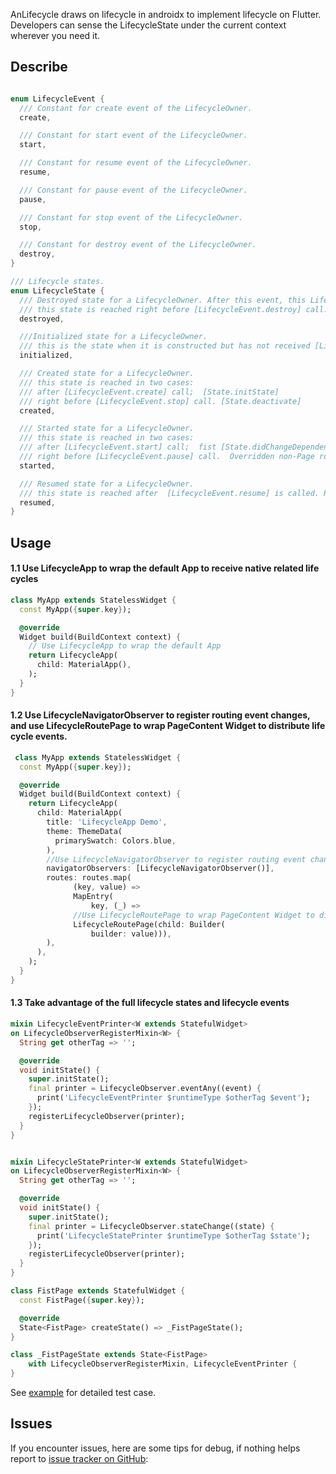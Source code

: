 AnLifecycle draws on lifecycle in androidx to implement lifecycle on Flutter.
Developers can sense the LifecycleState under the current context wherever you need it.

## Describe

```dart

enum LifecycleEvent {
  /// Constant for create event of the LifecycleOwner.
  create,

  /// Constant for start event of the LifecycleOwner.
  start,

  /// Constant for resume event of the LifecycleOwner.
  resume,

  /// Constant for pause event of the LifecycleOwner.
  pause,

  /// Constant for stop event of the LifecycleOwner.
  stop,

  /// Constant for destroy event of the LifecycleOwner.
  destroy,
}

/// Lifecycle states.
enum LifecycleState {
  /// Destroyed state for a LifecycleOwner. After this event, this Lifecycle will not dispatch any more events.
  /// this state is reached right before [LifecycleEvent.destroy] call.   [State.dispose]
  destroyed,

  ///Initialized state for a LifecycleOwner.
  /// this is the state when it is constructed but has not received [LifecycleEvent.create] yet.
  initialized,

  /// Created state for a LifecycleOwner.
  /// this state is reached in two cases:
  /// after [LifecycleEvent.create] call;  [State.initState]
  /// right before [LifecycleEvent.stop] call. [State.deactivate]
  created,

  /// Started state for a LifecycleOwner.
  /// this state is reached in two cases:
  /// after [LifecycleEvent.start] call;  fist [State.didChangeDependencies]
  /// right before [LifecycleEvent.pause] call.  Overridden non-Page routes, such as dialog
  started,

  /// Resumed state for a LifecycleOwner. 
  /// this state is reached after  [LifecycleEvent.resume] is called. Route.isCurrent
  resumed,
}

```

## Usage

#### 1.1 Use LifecycleApp to wrap the default App to receive native related life cycles

```dart
class MyApp extends StatelessWidget {
  const MyApp({super.key});

  @override
  Widget build(BuildContext context) {
    // Use LifecycleApp to wrap the default App
    return LifecycleApp(
      child: MaterialApp(),
    );
  }
}
```

#### 1.2 Use LifecycleNavigatorObserver to register routing event changes, and use LifecycleRoutePage to wrap PageContent Widget to distribute life cycle events.

```dart
 class MyApp extends StatelessWidget {
  const MyApp({super.key});

  @override
  Widget build(BuildContext context) {
    return LifecycleApp(
      child: MaterialApp(
        title: 'LifecycleApp Demo',
        theme: ThemeData(
          primarySwatch: Colors.blue,
        ),
        //Use LifecycleNavigatorObserver to register routing event changes
        navigatorObservers: [LifecycleNavigatorObserver()],
        routes: routes.map(
              (key, value) =>
              MapEntry(
                  key, (_) =>
              //Use LifecycleRoutePage to wrap PageContent Widget to distribute life cycle events.//Use LifecycleRoutePage to wrap PageContent Widget to distribute life cycle events.
              LifecycleRoutePage(child: Builder(
                  builder: value))),
        ),
      ),
    );
  }
}
```

#### 1.3 Take advantage of the full lifecycle states and lifecycle events

```dart
mixin LifecycleEventPrinter<W extends StatefulWidget>
on LifecycleObserverRegisterMixin<W> {
  String get otherTag => '';

  @override
  void initState() {
    super.initState();
    final printer = LifecycleObserver.eventAny((event) {
      print('LifecycleEventPrinter $runtimeType $otherTag $event');
    });
    registerLifecycleObserver(printer);
  }
}


mixin LifecycleStatePrinter<W extends StatefulWidget>
on LifecycleObserverRegisterMixin<W> {
  String get otherTag => '';

  @override
  void initState() {
    super.initState();
    final printer = LifecycleObserver.stateChange((state) {
      print('LifecycleStatePrinter $runtimeType $otherTag $state');
    });
    registerLifecycleObserver(printer);
  }
}

class FistPage extends StatefulWidget {
  const FistPage({super.key});

  @override
  State<FistPage> createState() => _FistPageState();
}

class _FistPageState extends State<FistPage>
    with LifecycleObserverRegisterMixin, LifecycleEventPrinter {
}

```

See [example](https://github.com/aymtools/lifecycle/blob/master/example/) for detailed test
case.

## Issues

If you encounter issues, here are some tips for debug, if nothing helps report
to [issue tracker on GitHub](https://github.com/aymtools/lifecycle/issues):